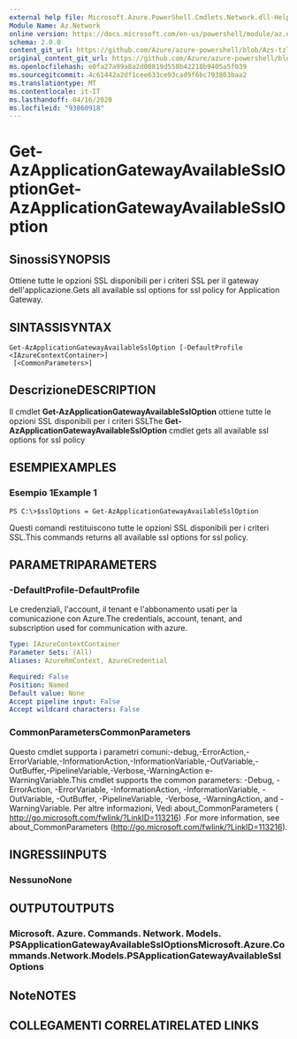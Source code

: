 ```yaml
---
external help file: Microsoft.Azure.PowerShell.Cmdlets.Network.dll-Help.xml
Module Name: Az.Network
online version: https://docs.microsoft.com/en-us/powershell/module/az.network/get-AzApplicationGatewayAvailableSslOption
schema: 2.0.0
content_git_url: https://github.com/Azure/azure-powershell/blob/Azs-tzl/src/Network/Network/help/Get-AzApplicationGatewayAvailableSslOption.md
original_content_git_url: https://github.com/Azure/azure-powershell/blob/Azs-tzl/src/Network/Network/help/Get-AzApplicationGatewayAvailableSslOption.md
ms.openlocfilehash: e0fa27a99a8a2d00819d558b42218b9405a5f039
ms.sourcegitcommit: 4c61442a2df1cee633ce93cad9f6bc793803baa2
ms.translationtype: MT
ms.contentlocale: it-IT
ms.lasthandoff: 04/16/2020
ms.locfileid: "93860918"
---
```

# <span data-ttu-id="74452-101">Get-AzApplicationGatewayAvailableSslOption</span><span class="sxs-lookup"><span data-stu-id="74452-101">Get-AzApplicationGatewayAvailableSslOption</span></span>

## <span data-ttu-id="74452-102">Sinossi</span><span class="sxs-lookup"><span data-stu-id="74452-102">SYNOPSIS</span></span>
<span data-ttu-id="74452-103">Ottiene tutte le opzioni SSL disponibili per i criteri SSL per il gateway dell'applicazione.</span><span class="sxs-lookup"><span data-stu-id="74452-103">Gets all available ssl options for ssl policy for Application Gateway.</span></span>

## <span data-ttu-id="74452-104">SINTASSI</span><span class="sxs-lookup"><span data-stu-id="74452-104">SYNTAX</span></span>

```
Get-AzApplicationGatewayAvailableSslOption [-DefaultProfile <IAzureContextContainer>]
 [<CommonParameters>]
```

## <span data-ttu-id="74452-105">Descrizione</span><span class="sxs-lookup"><span data-stu-id="74452-105">DESCRIPTION</span></span>
<span data-ttu-id="74452-106">Il cmdlet **Get-AzApplicationGatewayAvailableSslOption** ottiene tutte le opzioni SSL disponibili per i criteri SSL</span><span class="sxs-lookup"><span data-stu-id="74452-106">The **Get-AzApplicationGatewayAvailableSslOption** cmdlet gets all available ssl options for ssl policy</span></span>

## <span data-ttu-id="74452-107">ESEMPI</span><span class="sxs-lookup"><span data-stu-id="74452-107">EXAMPLES</span></span>

### <span data-ttu-id="74452-108">Esempio 1</span><span class="sxs-lookup"><span data-stu-id="74452-108">Example 1</span></span>
```
PS C:\>$sslOptions = Get-AzApplicationGatewayAvailableSslOption
```

<span data-ttu-id="74452-109">Questi comandi restituiscono tutte le opzioni SSL disponibili per i criteri SSL.</span><span class="sxs-lookup"><span data-stu-id="74452-109">This commands returns all available ssl options for ssl policy.</span></span>

## <span data-ttu-id="74452-110">PARAMETRI</span><span class="sxs-lookup"><span data-stu-id="74452-110">PARAMETERS</span></span>

### <span data-ttu-id="74452-111">-DefaultProfile</span><span class="sxs-lookup"><span data-stu-id="74452-111">-DefaultProfile</span></span>
<span data-ttu-id="74452-112">Le credenziali, l'account, il tenant e l'abbonamento usati per la comunicazione con Azure.</span><span class="sxs-lookup"><span data-stu-id="74452-112">The credentials, account, tenant, and subscription used for communication with azure.</span></span>

```yaml
Type: IAzureContextContainer
Parameter Sets: (All)
Aliases: AzureRmContext, AzureCredential

Required: False
Position: Named
Default value: None
Accept pipeline input: False
Accept wildcard characters: False
```

### <span data-ttu-id="74452-113">CommonParameters</span><span class="sxs-lookup"><span data-stu-id="74452-113">CommonParameters</span></span>
<span data-ttu-id="74452-114">Questo cmdlet supporta i parametri comuni:-debug,-ErrorAction,-ErrorVariable,-InformationAction,-InformationVariable,-OutVariable,-OutBuffer,-PipelineVariable,-Verbose,-WarningAction e-WarningVariable.</span><span class="sxs-lookup"><span data-stu-id="74452-114">This cmdlet supports the common parameters: -Debug, -ErrorAction, -ErrorVariable, -InformationAction, -InformationVariable, -OutVariable, -OutBuffer, -PipelineVariable, -Verbose, -WarningAction, and -WarningVariable.</span></span> <span data-ttu-id="74452-115">Per altre informazioni, Vedi about_CommonParameters ( http://go.microsoft.com/fwlink/?LinkID=113216) .</span><span class="sxs-lookup"><span data-stu-id="74452-115">For more information, see about_CommonParameters (http://go.microsoft.com/fwlink/?LinkID=113216).</span></span>

## <span data-ttu-id="74452-116">INGRESSI</span><span class="sxs-lookup"><span data-stu-id="74452-116">INPUTS</span></span>

### <span data-ttu-id="74452-117">Nessuno</span><span class="sxs-lookup"><span data-stu-id="74452-117">None</span></span>

## <span data-ttu-id="74452-118">OUTPUT</span><span class="sxs-lookup"><span data-stu-id="74452-118">OUTPUTS</span></span>

### <span data-ttu-id="74452-119">Microsoft. Azure. Commands. Network. Models. PSApplicationGatewayAvailableSslOptions</span><span class="sxs-lookup"><span data-stu-id="74452-119">Microsoft.Azure.Commands.Network.Models.PSApplicationGatewayAvailableSslOptions</span></span>

## <span data-ttu-id="74452-120">Note</span><span class="sxs-lookup"><span data-stu-id="74452-120">NOTES</span></span>

## <span data-ttu-id="74452-121">COLLEGAMENTI CORRELATI</span><span class="sxs-lookup"><span data-stu-id="74452-121">RELATED LINKS</span></span>

